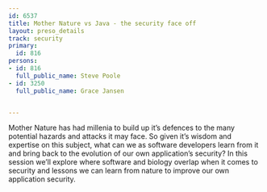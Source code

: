 ---
id: 6537
title: Mother Nature vs Java - the security face off
layout: preso_details
track: security
primary:
  id: 816
persons:
- id: 816
  full_public_name: Steve Poole
- id: 3250
  full_public_name: Grace Jansen

---
Mother Nature has had millenia to build up it’s defences to the many potential hazards and attacks it may face. So given it’s wisdom and expertise on this subject, what can we as software developers learn from it and bring back to the evolution of our own application’s security? In this session we’ll explore where software and biology overlap when it comes to security and lessons we can learn from nature to improve our own application security.